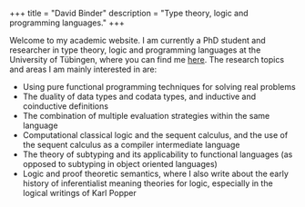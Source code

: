 +++
title = "David Binder"
description = "Type theory, logic and programming languages."
+++

Welcome to my academic website. I am currently a PhD student and researcher in type theory, logic and programming languages at the University of Tübingen, where you can find me [here](https://ps.informatik.uni-tuebingen.de/team/binder/).
The research topics and areas I am mainly interested in are:

- Using pure functional programming techniques for solving real problems
- The duality of data types and codata types, and inductive and coinductive definitions
- The combination of multiple evaluation strategies within the same language
- Computational classical logic and the sequent calculus, and the use of the sequent calculus as a compiler intermediate language
- The theory of subtyping and its applicability to functional languages (as opposed to subtyping in object oriented languages)
- Logic and proof theoretic semantics, where I also write about the early history of inferentialist meaning theories for logic, especially in the logical writings of Karl Popper